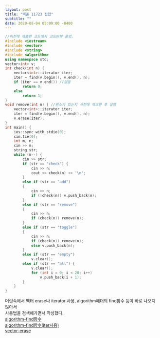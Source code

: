 ```yaml
---
layout: post
title: "백준 11723 집합"
subtitle: ""
date: 2020-08-04 05:09:00 -0400
---
```


```cpp
//이전에 제출한 코드에서 코드반복 줄임. 
#include <iostream>
#include <vector>
#include <string>
#include <algorithm>
using namespace std;
vector<int> v;
int check(int n) {
	vector<int>::iterator iter;
	iter = find(v.begin(), v.end(), n);
	if (iter == v.end()) //없음
		return 0;
	else
		return 1;
}
void remove(int n) { //원소가 있는지 사전에 체크한 후 실행
	vector<int>::iterator iter;
	iter = find(v.begin(), v.end(), n);
	v.erase(iter);
} 
int main() {
	ios::sync_with_stdio(0);
	cin.tie(0);
	int m, n;
	cin >> m;
	string str;
	while (m--) {
		cin >> str;
		if (str == "check") {
			cin >> n;
			cout << check(n) << '\n';
		}
		else if (str == "add")
		{
			cin >> n;
			if (!check(n)) v.push_back(n);
		}
		else if (str == "remove")
		{
			cin >> n;
			if (check(n)) remove(n);
		}
		else if (str == "toggle")
		{
			cin >> n;
			if (check(n)) remove(n);
			else v.push_back(n);
		}
		else if (str == "empty")
			v.clear();
		else if (str == "all") {
			v.clear();
			for (int i = 0; i < 20; i++)
				v.push_back(i + 1);
		}
	}
}
```

머릿속에서 벡터 erase나 iterator 사용, algorithm헤더의 find함수 등이 바로 나오지 않아서  
사용법을 검색해가면서 작성했다.  
[algorithm-find함수](https://modoocode.com/261)  
[algorithm-find함수(iter사용)](https://hyeonstorage.tistory.com/319)  
[vector-erase](https://blockdmask.tistory.com/75) 
 

